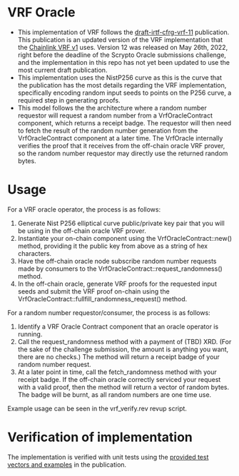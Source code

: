 # VRF Oracle

- This implementation of VRF follows the [draft-irtf-cfrg-vrf-11](https://datatracker.ietf.org/doc/html/draft-irtf-cfrg-vrf-11) publication. This publication is an updated version of the VRF implementation that the [Chainlink VRF v1](https://github.com/smartcontractkit/chainlink/blob/ff56c1657a48bb7f9782e407412b4e5aa10ff2fc/contracts/src/v0.6/VRF.sol#L6) uses. Version 12 was released on May 26th, 2022, right before the deadline of the Scrypto Oracle submissions challenge, and the implementation in this repo has not yet been updated to use the most current draft publication.
- This implementation uses the NistP256 curve as this is the curve that the publication has the most details regarding the VRF implementation, specifically encoding random input seeds to points on the P256 curve, a required step in generating proofs.
- This model follows the the architecture where a random number requestor will request a random number from a VrfOracleContract component, which returns a receipt badge. The requestor will then need to fetch the result of the random number generation from the VrfOracleContract component at a later time. The VrfOracle internally verifies the proof that it receives from the off-chain oracle VRF prover, so the random number requestor may directly use the returned random bytes.

# Usage

For a VRF oracle operator, the process is as follows:

1. Generate Nist P256 elliptical curve public/private key pair that you will be using in the off-chain oracle VRF prover.
2. Instantiate your on-chain component using the VrfOracleContract::new() method, providing it the public key from above as a string of hex characters.
3. Have the off-chain oracle node subscribe random number requests made by consumers to the VrfOracleContract::request_randomness() method.
4. In the off-chain oracle, generate VRF proofs for the requested input seeds and submit the VRF proof on-chain using the VrfOracleContract::fullfill_randomness_request() method.

For a random number requestor/consumer, the process is as follows:

1. Identify a VRF Oracle Contract component that an oracle operator is running.
2. Call the request_randomness method with a payment of (TBD) XRD. (For the sake of the challenge submission, the amount is anything you want, there are no checks.) The method will return a receipt badge of your random number request.
3. At a later point in time, call the fetch_randomness method with your receipt badge. If the off-chain oracle correctly serviced your request with a valid proof, then the method will return a vector of random bytes. The badge will be burnt, as all random numbers are one time use.

Example usage can be seen in the vrf_verify.rev revup script. 

# Verification of implementation

The implementation is verified with unit tests using the [provided test vectors and examples](https://datatracker.ietf.org/doc/html/draft-irtf-cfrg-vrf-11#appendix-A.2) in the publication.